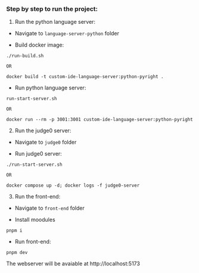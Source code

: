 ### Step by step to run the project:

1. Run the python language server:

-   Navigate to `language-server-python` folder

-   Build docker image:

```
./run-build.sh

OR

docker build -t custom-ide-language-server:python-pyright .
```

-   Run python language server:

```
run-start-server.sh

OR

docker run --rm -p 3001:3001 custom-ide-language-server:python-pyright
```

2. Run the judge0 server:

-   Navigate to `judge0` folder

-   Run judge0 server:

```
./run-start-server.sh

OR

docker compose up -d; docker logs -f judge0-server
```

3. Run the front-end:

-   Navigate to `front-end` folder

-   Install moodules

```
pnpm i
```

-   Run front-end:

```
pnpm dev
```

The webserver will be avaiable at http://localhost:5173
